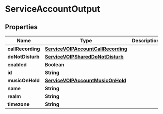

# ServiceAccountOutput


## Properties

| Name | Type | Description | Notes |
|------------ | ------------- | ------------- | -------------|
|**callRecording** | [**ServiceVOIPAccountCallRecording**](ServiceVOIPAccountCallRecording.md) |  |  [optional] |
|**doNotDisturb** | [**ServiceVOIPSharedDoNotDisturb**](ServiceVOIPSharedDoNotDisturb.md) |  |  [optional] |
|**enabled** | **Boolean** |  |  [optional] |
|**id** | **String** |  |  [optional] |
|**musicOnHold** | [**ServiceVOIPAccountMusicOnHold**](ServiceVOIPAccountMusicOnHold.md) |  |  [optional] |
|**name** | **String** |  |  [optional] |
|**realm** | **String** |  |  [optional] |
|**timezone** | **String** |  |  [optional] |



